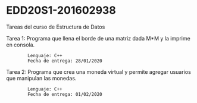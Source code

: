 # EDD20S1-201602938
Tareas del curso de Estructura de Datos

Tarea 1: 
	Programa que llena el borde de una matriz dada M*M y la imprime en consola.
	
			Lenguaje: C++
			Fecha de entrega: 28/01/2020

Tarea 2:
	Programa que crea una moneda virtual y permite agregar usuarios que manipulan las monedas.
			
			Lenguaje: C++
			Fecha de entrega: 01/02/2020
